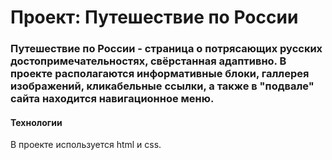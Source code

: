 # Проект: Путешествие по России

### Путешествие по России - страница о  потрясающих русских достопримечательностях, свёрстанная адаптивно. В проекте располагаются информативные блоки, галлерея изображений, кликабельные ссылки, а также в "подвале" сайта находится навигационное меню.
#### Технологии
В проекте используется html и css.

